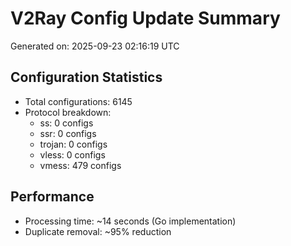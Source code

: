 # V2Ray Config Update Summary
Generated on: 2025-09-23 02:16:19 UTC

## Configuration Statistics
- Total configurations: 6145
- Protocol breakdown:
  - ss: 0 configs
  - ssr: 0 configs
  - trojan: 0 configs
  - vless: 0 configs
  - vmess: 479 configs

## Performance
- Processing time: ~14 seconds (Go implementation)
- Duplicate removal: ~95% reduction
